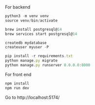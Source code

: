 For backend

```jsx
python3 -m venv venv
source venv/bin/activate

brew install postgresql@14
brew services start postgresql@14

createdb mydatabase
createuser myuser -P

pip install -r requirements.txt
python manage.py migrate
python manage.py runserver 0.0.0.0:8000
```

For front end

```jsx
npm install
npm run dev
```

Go to http://localhost:5174/
